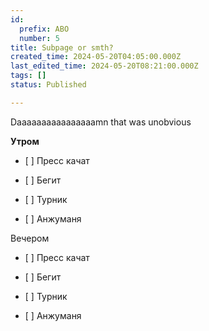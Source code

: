 ```yaml
---
id:
  prefix: ABO
  number: 5
title: Subpage or smth?
created_time: 2024-05-20T04:05:00.000Z
last_edited_time: 2024-05-20T08:21:00.000Z
tags: []
status: Published

---
```


Daaaaaaaaaaaaaaaamn that was unobvious

**Утром**

*   \[ ] Пресс качат

*   \[ ] Бегит

*   \[ ] Турник

*   \[ ] Анжуманя

Вечером

*   \[ ] Пресс качат

*   \[ ] Бегит

*   \[ ] Турник

*   \[ ] Анжуманя
